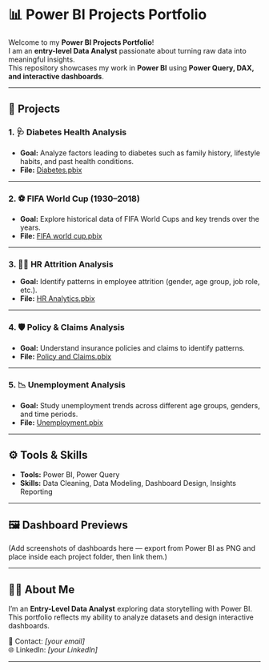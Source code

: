 # 📊 Power BI Projects Portfolio

Welcome to my **Power BI Projects Portfolio**!  
I am an **entry-level Data Analyst** passionate about turning raw data into meaningful insights.  
This repository showcases my work in **Power BI** using **Power Query, DAX, and interactive dashboards**.

---

## 🔹 Projects

### 1. 🩺 Diabetes Health Analysis
- **Goal:** Analyze factors leading to diabetes such as family history, lifestyle habits, and past health conditions.
- **File:** [Diabetes.pbix](./Diabetes-Analysis/Diabetes.pbix)

---

### 2. ⚽ FIFA World Cup (1930–2018)
- **Goal:** Explore historical data of FIFA World Cups and key trends over the years.
- **File:** [FIFA world cup.pbix](./FIFA-WorldCup/FIFA%20world%20cup.pbix)

---

### 3. 👩‍💼 HR Attrition Analysis
- **Goal:** Identify patterns in employee attrition (gender, age group, job role, etc.).
- **File:** [HR Analytics.pbix](./HR-Analytics/HR-ANALYTICS.pbix)

---

### 4. 🛡️ Policy & Claims Analysis
- **Goal:** Understand insurance policies and claims to identify patterns.
- **File:** [Policy and Claims.pbix](./Policy-and-Claims/Policy-and-Claims.pbix)

---

### 5. 📉 Unemployment Analysis
- **Goal:** Study unemployment trends across different age groups, genders, and time periods.
- **File:** [Unemployment.pbix](./Unemployment-Analysis/Unemployment.pbix)

---

## ⚙️ Tools & Skills
- **Tools:** Power BI, Power Query  
- **Skills:** Data Cleaning, Data Modeling, Dashboard Design, Insights Reporting  

---

## 🖼️ Dashboard Previews
(Add screenshots of dashboards here — export from Power BI as PNG and place inside each project folder, then link them.)

---

## 👩‍💻 About Me
I’m an **Entry-Level Data Analyst** exploring data storytelling with Power BI.  
This portfolio reflects my ability to analyze datasets and design interactive dashboards.  

📧 Contact: *[your email]*  
🌐 LinkedIn: *[your LinkedIn]*

---

